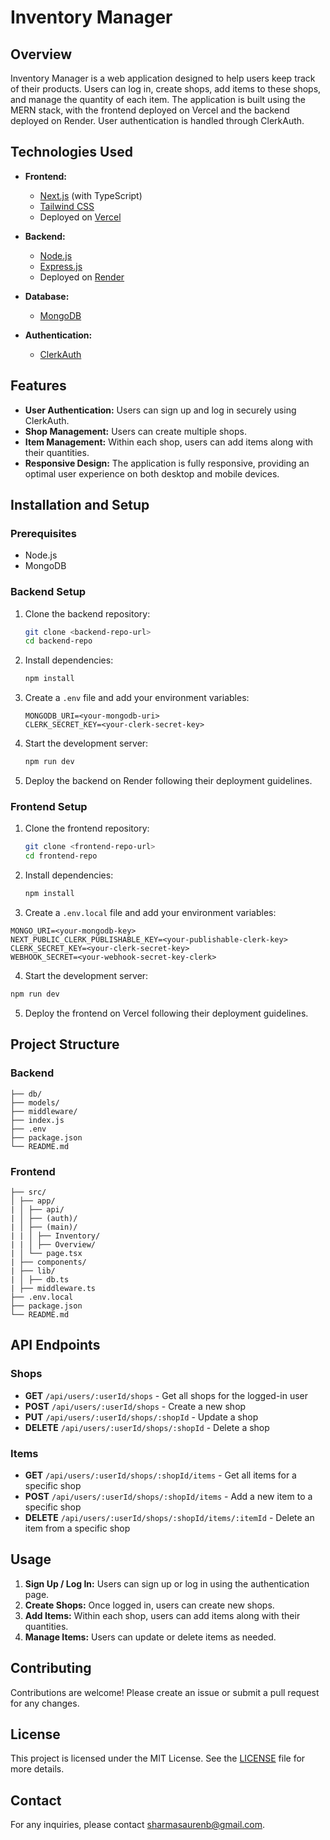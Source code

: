 # Inventory Manager

## Overview

Inventory Manager is a web application designed to help users keep track of their products. Users can log in, create shops, add items to these shops, and manage the quantity of each item. The application is built using the MERN stack, with the frontend deployed on Vercel and the backend deployed on Render. User authentication is handled through ClerkAuth.

## Technologies Used

- **Frontend:**
  - [Next.js](https://nextjs.org/) (with TypeScript)
  - [Tailwind CSS](https://tailwindcss.com/)
  - Deployed on [Vercel](https://vercel.com/)
- **Backend:**

  - [Node.js](https://nodejs.org/)
  - [Express.js](https://expressjs.com/)
  - Deployed on [Render](https://render.com/)

- **Database:**

  - [MongoDB](https://www.mongodb.com/)

- **Authentication:**
  - [ClerkAuth](https://clerk.dev/)

## Features

- **User Authentication:** Users can sign up and log in securely using ClerkAuth.
- **Shop Management:** Users can create multiple shops.
- **Item Management:** Within each shop, users can add items along with their quantities.
- **Responsive Design:** The application is fully responsive, providing an optimal user experience on both desktop and mobile devices.

## Installation and Setup

### Prerequisites

- Node.js
- MongoDB

### Backend Setup

1. Clone the backend repository:

   ```bash
   git clone <backend-repo-url>
   cd backend-repo
   ```

2. Install dependencies:

   ```bash
   npm install
   ```

3. Create a `.env` file and add your environment variables:

   ```env
   MONGODB_URI=<your-mongodb-uri>
   CLERK_SECRET_KEY=<your-clerk-secret-key>
   ```

4. Start the development server:

   ```bash
   npm run dev
   ```

5. Deploy the backend on Render following their deployment guidelines.

### Frontend Setup

1. Clone the frontend repository:

   ```bash
   git clone <frontend-repo-url>
   cd frontend-repo
   ```

2. Install dependencies:

   ```bash
   npm install
   ```

3. Create a `.env.local` file and add your environment variables:

```env
MONGO_URI=<your-mongodb-key>
NEXT_PUBLIC_CLERK_PUBLISHABLE_KEY=<your-publishable-clerk-key>
CLERK_SECRET_KEY=<your-clerk-secret-key>
WEBHOOK_SECRET=<your-webhook-secret-key-clerk>
```

4. Start the development server:

```bash
npm run dev
```

5. Deploy the frontend on Vercel following their deployment guidelines.

## Project Structure

### Backend

```backend/
├── db/
├── models/
├── middleware/
├── index.js
├── .env
├── package.json
└── README.md
```

### Frontend

```frontend/
├── src/
│ ├── app/
| │ ├── api/
| │ ├── (auth)/
| │ ├── (main)/
| | │ ├── Inventory/
| | │ ├── Overview/
| │ └── page.tsx
| ├── components/
| ├── lib/
| │ ├── db.ts
| ├── middleware.ts
├── .env.local
├── package.json
└── README.md
```

## API Endpoints

### Shops

- **GET** `/api/users/:userId/shops` - Get all shops for the logged-in user
- **POST** `/api/users/:userId/shops` - Create a new shop
- **PUT** `/api/users/:userId/shops/:shopId` - Update a shop
- **DELETE** `/api/users/:userId/shops/:shopId` - Delete a shop

### Items

- **GET** `/api/users/:userId/shops/:shopId/items` - Get all items for a specific shop
- **POST** `/api/users/:userId/shops/:shopId/items` - Add a new item to a specific shop
- **DELETE** `/api/users/:userId/shops/:shopId/items/:itemId` - Delete an item from a specific shop

## Usage

1. **Sign Up / Log In:** Users can sign up or log in using the authentication page.
2. **Create Shops:** Once logged in, users can create new shops.
3. **Add Items:** Within each shop, users can add items along with their quantities.
4. **Manage Items:** Users can update or delete items as needed.

## Contributing

Contributions are welcome! Please create an issue or submit a pull request for any changes.

## License

This project is licensed under the MIT License. See the [LICENSE](LICENSE) file for more details.

## Contact

For any inquiries, please contact [sharmasaurenb@gmail.com](mailto:sharmasaurenb@gmail.com).
